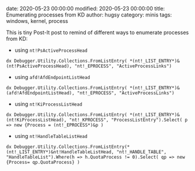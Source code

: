 date: 2020-05-23 00:00:00
modified: 2020-05-23 00:00:00
title: Enumerating processes from KD
author: hugsy
category: minis
tags: windows, kernel, process


This is tiny Post-It post to remind of different ways to enumerate processes from KD:

 - using `nt!PsActiveProcessHead`
```
dx Debugger.Utility.Collections.FromListEntry( *(nt!_LIST_ENTRY*)&(nt!PsActiveProcessHead), "nt!_EPROCESS", "ActiveProcessLinks")
```

 - using `afd!AfdEndpointListHead`
```
dx Debugger.Utility.Collections.FromListEntry( *(nt!_LIST_ENTRY*)&(afd!AfdEndpointListHead), "nt!_EPROCESS", "ActiveProcessLinks")
```

 - using `nt!KiProcessListHead`
```
dx Debugger.Utility.Collections.FromListEntry( *(nt!_LIST_ENTRY*)&(nt!KiProcessListHead), "nt!_KPROCESS", "ProcessListEntry").Select( p => new {Process = (nt!_EPROCESS*)&p )
```

 - using `nt!HandleTableListHead`
```
dx Debugger.Utility.Collections.FromListEntry(*(nt!_LIST_ENTRY*)&nt!HandleTableListHead, "nt!_HANDLE_TABLE", "HandleTableList").Where(h => h.QuotaProcess != 0).Select( qp => new {Process= qp.QuotaProcess} )
```
